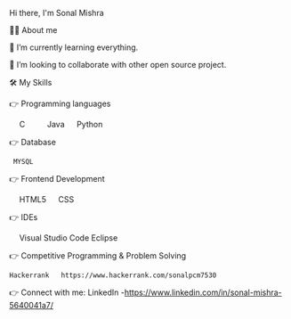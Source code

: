 Hi there, I'm Sonal Mishra 

💁‍♂️ About me

🌱 I’m currently learning everything.

👯 I’m looking to collaborate with other open source project.
 

🛠️ My Skills

👉 Programming languages

  C     Java   Python
  
👉 Database

     MYSQL

👉 Frontend Development

  HTML5   CSS   

👉 IDEs

  Visual Studio Code
  Eclipse
   
   
👉 Competitive Programming & Problem Solving

    
    Hackerrank   https://www.hackerrank.com/sonalpcm7530   

👉 Connect with  me:
    LinkedIn -https://www.linkedin.com/in/sonal-mishra-5640041a7/
    
    
